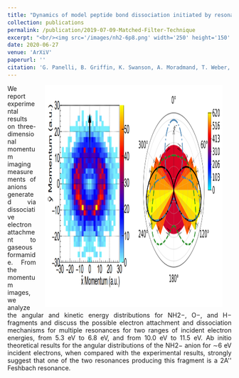 ```yaml
---
title: "Dynamics of model peptide bond dissociation initiated by resonant low-energy electron attachment"
collection: publications
permalink: /publication/2019-07-09-Matched-Filter-Technique
excerpt: "<br/><img src='/images/nh2-6p8.png' width='250' height='150' align='right'> This paper outlines the momenutm imagin of dissociative electron attachment to formamide with an emphasis on fragments NH2-, O-, and H-. Production mechanism are addressed and theoretical computations for angular dissociation distributions are provided for NH2-."
date: 2020-06-27
venue: 'ArXiV'
paperurl: ''
citation: 'G. Panelli, B. Griffin, K. Swanson, A. Moradmand, T. Weber, T.N. Rescigno, C.W. McCurdy, D.S. Slaughter, & J.B. Williams. Dynamics of model peptide bond dissociation initiated by resonant low-energy electron attachment. <i>ArXiV.org.</i> <b>7</b>, Submitted.<a href=""> </a>'
---
```

<div align="justify">
<p><img src="/images/nh2-6p8.png" width="400" height="500" align="right" hspace="20"/>
We report experimental results on three-dimensional momentum imaging measurements of anions generated via dissociative electron attachment to gaseous formamide. From the momentum images, we analyze the angular and kinetic energy distributions for NH2−, O−, and H− fragments and discuss the possible electron attachment and dissociation mechanisms for multiple resonances for two ranges of incident electron energies, from 5.3 eV to 6.8 eV, and from 10.0 eV to 11.5 eV. Ab initio theoretical results for the angular distributions of the NH2− anion for ∼6 eV incident electrons, when compared with the experimental results, strongly suggest that one of the two resonances producing this fragment is a 2A'' Feshbach resonance.
</p>
</div>